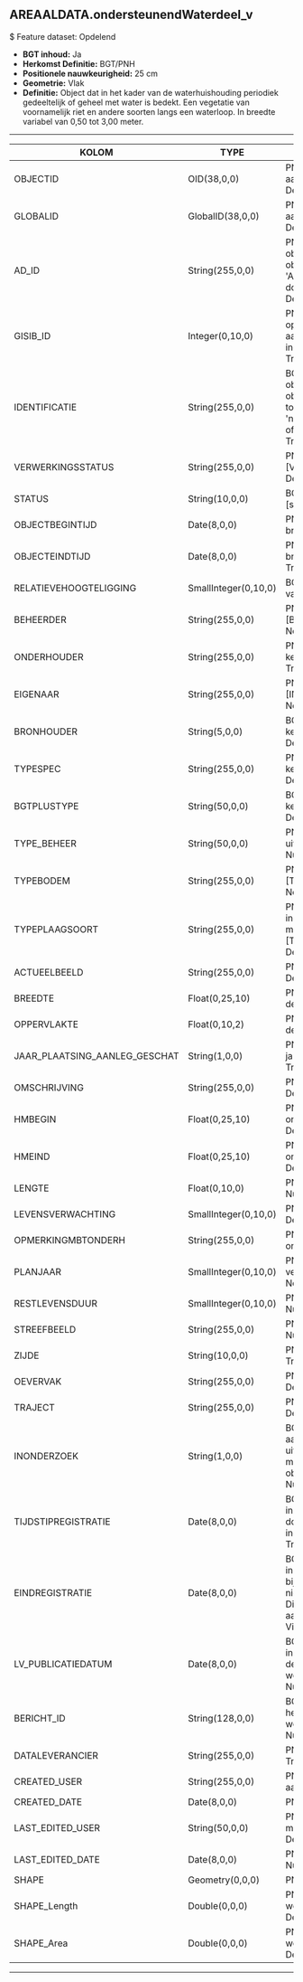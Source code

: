 ## AREAALDATA.ondersteunendWaterdeel_v

$ Feature dataset: Opdelend

* __BGT inhoud:__ Ja
* __Herkomst Definitie:__ BGT/PNH
* __Positionele nauwkeurigheid:__ 25 cm
* __Geometrie:__ Vlak
* __Definitie:__ Object dat in het kader van de waterhuishouding periodiek gedeeltelijk of geheel met water is bedekt. Een vegetatie van voornamelijk riet en andere soorten langs een waterloop. In breedte variabel van 0,50 tot 3,00 meter. 

***

|KOLOM                              |TYPE          	          |DEFINITIE|
|------                          	|----          	          |-----    |
|OBJECTID                           |OID(38,0,0)              |PNH; Intern ArcGIS Identificatienummer, aangemaakt door ArcGIS; Nullable: False; Default: None|
|GLOBALID                           |GlobalID(38,0,0)         |PNH; Global Unique Identifier,  aangemaakt door ArcGIS; Nullable: False; Default: None|
|AD_ID                              |String(255,0,0)          |PNH; Uniek identificatienummer voor het object dat onveranderlijk is zolang het object bestaat in Areaaldata: in format 'AD.[GUID]'. Dit moet worden ingevuld door de aannemer; Nullable: False; Default: None|
|GISIB_ID                           |Integer(0,10,0)          |PNH; Uniek Identificatienummer beheer openbare ruimte (GISIB), wordt aangemaakt in GISIB en mag niet worden ingevuld door de aannemer; Nullable: True; Default: None|
|IDENTIFICATIE                      |String(255,0,0)          |BGT; Uniek identificatienummer voor het object dat onveranderlijk is zolang het object bestaat: bevat indien van toepassing BGT/IMKL ID in format 'nl.imgeo/imkl.bronhouderscode.LokaalID' of anders: '00000'.LokaalID; Nullable: True; Default: None|
|VERWERKINGSSTATUS                  |String(255,0,0)          |PNH; Status van de gegevens; keuzelijst [VERWERKINGSSTATUS]; Nullable: False; Default: Nieuw|
|STATUS                             |String(10,0,0)           |BGT; BGT status van het object; keuzelijst [status]; Nullable: False; Default: bestaand|
|OBJECTBEGINTIJD                    |Date(8,0,0)              |PNH; Datum waarop het object bij de bronhouder is ontstaan; Nullable: True|
|OBJECTEINDTIJD                     |Date(8,0,0)              |PNH; Datum waarop het object bij de bronhouder niet meer geldig is; Nullable: True|
|RELATIEVEHOOGTELIGGING             |SmallInteger(0,10,0)     |BGT; Aanduiding voor de relatieve hoogte van het object; Nullable: False; Default: 0|
|BEHEERDER                          |String(255,0,0)          |PNH; Beheerder van het object; keuzelijst [BEHEERDER]; Nullable: True; Default: None|
|ONDERHOUDER                        |String(255,0,0)          |PNH; Onderhouder van het object; keuzelijst [ONDERHOUDER]; Nullable: True; Default: None|
|EIGENAAR                           |String(255,0,0)          |PNH; Eigenaar van het object; keuzelijst [INSTANTIE]; Nullable: True; Default: None|
|BRONHOUDER                         |String(5,0,0)            |BGT; De bronhoudercode van het object; keuzelijst [bronhouder]; Nullable: False; Default: None|
|TYPESPEC                           |String(255,0,0)          |PNH; Nadere typering van het object; keuzelijst [typeSpecOWA]; Nullable: True; Default: None|
|BGTPLUSTYPE                        |String(50,0,0)           |BGT; Nadere type omschrijving in de BGT; keuzelijst [typeOWT]; Nullable: False; Default: None|
|TYPE_BEHEER                        |String(50,0,0)           |PNH; Type beheer (maaien, klepelen, uitzuigen etc); keuzelijst [TYPE_BEHEER]; Nullable: True; Default: None|
|TYPEBODEM                          |String(255,0,0)          |PNH; Type bodem; keuzelijst [TYPE_BODEM]; Nullable: True; Default: None|
|TYPEPLAAGSOORT                     |String(255,0,0)          |PNH; Type plaagsoort. De soort wordt  ingevuld die geschat qua oppervlak het meeste voorkomt in dat perceel, keuzelijst [TYPE_PLAAGSOORT]; Nullable: True; Default: None|
|ACTUEELBEELD                       |String(255,0,0)          |PNH; Huidige beeld; Nullable: True; Default: None|
|BREEDTE                            |Float(0,25,10)           |PNH; Breedte van de plasberm in m, 2 decimalen; Nullable: True; Default: None|
|OPPERVLAKTE                        |Float(0,10,2)            |PNH; Oppervlakte in m2, afgerond op 2 decimalen; Nullable: True; Default: None|
|JAAR_PLAATSING_AANLEG_GESCHAT      |String(1,0,0)            |PNH; Jaar plaatsing of aanleg is geschat: ja of nee; keuzelijst [jaNee]; Nullable: True; Default: N|
|OMSCHRIJVING                       |String(255,0,0)          |PNH; Extra toelichting; Nullable: True; Default: None|
|HMBEGIN                            |Float(0,25,10)           |PNH; Hectometrering begin ondersteunendWaterdeel; Nullable: True; Default: None|
|HMEIND                             |Float(0,25,10)           |PNH; Hectometrering eind ondersteunendWaterdeel; Nullable: True; Default: None|
|LENGTE                             |Float(0,10,0)            |PNH; Lengte plantvak in hele meters; Nullable: True; Default: None|
|LEVENSVERWACHTING                  |SmallInteger(0,10,0)     |PNH; Levensverwachting; Nullable: True; Default: None|
|OPMERKINGMBTONDERH                 |String(255,0,0)          |PNH; Opmerking met betrekking tot het onderhoud; Nullable: True; Default: None|
|PLANJAAR                           |SmallInteger(0,10,0)     |PNH; Het geplande jaar dat het object vervangen wordt; Nullable: True; Default: None|
|RESTLEVENSDUUR                     |SmallInteger(0,10,0)     |PNH; Restlevensduur in maanden; Nullable: True; Default: None|
|STREEFBEELD                        |String(255,0,0)          |PNH; Concrete visuele doelstelling; Nullable: True; Default: None|
|ZIJDE                              |String(10,0,0)           |PNH; Zijde; keuzelijst [ZIJDE]; Nullable: True; Default: None|
|OEVERVAK                           |String(255,0,0)          |PNH; FK naar oevervak_v; Nullable: True; Default: None|
|TRAJECT                            |String(255,0,0)          |PNH; FK naar traject_v; Nullable: True; Default: None|
|INONDERZOEK                        |String(1,0,0)            |BGT; Een aanduiding waarmee wordt aangegeven dat een onderzoek wordt uitgevoerd naar de juistheid van een of meer gegevens van het betreffende object: Ja/Nee; keuzelijst [jaNee]; Nullable: False; Default: N; Visible:No|
|TIJDSTIPREGISTRATIE                |Date(8,0,0)              |BGT; Datum en tijdstip waarop deze instantie van het object is opgenomen door de bronhouder. Dit mag niet worden ingevuld door de aannemer; Nullable: True; Default: None; Visible:No|
|EINDREGISTRATIE                    |Date(8,0,0)              |BGT; Datum en tijdstip waarop deze instantie van het object niet meer geldig is bij de bronhouder. Wanneer deze waarde niet is ingevuld is de instantie nog geldig. Dit mag niet worden ingevuld door de aannemer; Nullable: True; Default: None; Visible:No|
|LV_PUBLICATIEDATUM                 |Date(8,0,0)              |BGT; Datum en tijdstip waarop deze instantie van het object is opgenomen in de Landelijke Voorziening. Dit mag niet worden ingevuld door de aannemer; Nullable: True; Default: None; Visible:No|
|BERICHT_ID                         |String(128,0,0)          |BGT; Nummer van het bericht dat PNH heeft verzonden naar LV. Dit mag niet worden ingevuld door de aannemer; Nullable: True; Default: None; Visible:No|
|DATALEVERANCIER                    |String(255,0,0)          |PNH; Leverancier van de data; Nullable: True; Default: None|
|CREATED_USER                       |String(255,0,0)          |PNH; Naam van gebruiker die de rij heeft aangemaakt; Nullable: True; Default: None|
|CREATED_DATE                       |Date(8,0,0)              |PNH; Aanmaakdatum; Nullable: True|
|LAST_EDITED_USER                   |String(50,0,0)           |PNH; Naam van gebruiker die de laatste mutatie heeft doorgevoerd; Nullable: True; Default: None|
|LAST_EDITED_DATE                   |Date(8,0,0)              |PNH; Datum van de laatste mutatie; Nullable: True|
|SHAPE                              |Geometry(0,0,0)          |PNH; Vlak|
|SHAPE_Length                       |Double(0,0,0)            |PNH; Omtrek in meters, 5 decimalen. Dit wordt automatisch gevuld; Nullable: False; Default: None|
|SHAPE_Area                         |Double(0,0,0)            |PNH; Oppervlakte in m2, 5 decimalen. Dit wordt automatisch gevuld; Nullable: False; Default: None|



***
